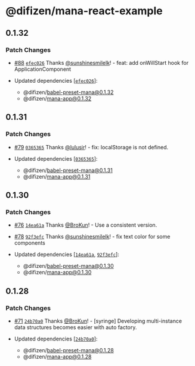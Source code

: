 # @difizen/mana-react-example

## 0.1.32

### Patch Changes

- [#88](https://github.com/difizen/mana/pull/88) [`efec026`](https://github.com/difizen/mana/commit/efec02698841de45108da24897040b528d2c3ec2) Thanks [@sunshinesmilelk](https://github.com/sunshinesmilelk)! - feat: add onWillStart hook for ApplicationComponent

- Updated dependencies [[`efec026`](https://github.com/difizen/mana/commit/efec02698841de45108da24897040b528d2c3ec2)]:
  - @difizen/babel-preset-mana@0.1.32
  - @difizen/mana-app@0.1.32

## 0.1.31

### Patch Changes

- [#79](https://github.com/difizen/mana/pull/79) [`0365365`](https://github.com/difizen/mana/commit/03653659a7400430493903e33f44dc2f048576df) Thanks [@lulusir](https://github.com/lulusir)! - fix: localStorage is not defined.

- Updated dependencies [[`0365365`](https://github.com/difizen/mana/commit/03653659a7400430493903e33f44dc2f048576df)]:
  - @difizen/babel-preset-mana@0.1.31
  - @difizen/mana-app@0.1.31

## 0.1.30

### Patch Changes

- [#76](https://github.com/difizen/mana/pull/76) [`14ea61a`](https://github.com/difizen/mana/commit/14ea61ac7ecc717b3091687b9ea4ac0aaf1e6ecf) Thanks [@BroKun](https://github.com/BroKun)! - Use a consistent version.

- [#78](https://github.com/difizen/mana/pull/78) [`92f3efc`](https://github.com/difizen/mana/commit/92f3efcc9852ff7230d9e029e25fdacd9d529d55) Thanks [@sunshinesmilelk](https://github.com/sunshinesmilelk)! - fix text color for some components

- Updated dependencies [[`14ea61a`](https://github.com/difizen/mana/commit/14ea61ac7ecc717b3091687b9ea4ac0aaf1e6ecf), [`92f3efc`](https://github.com/difizen/mana/commit/92f3efcc9852ff7230d9e029e25fdacd9d529d55)]:
  - @difizen/babel-preset-mana@0.1.30
  - @difizen/mana-app@0.1.30

## 0.1.28

### Patch Changes

- [#71](https://github.com/difizen/mana/pull/71) [`24b70a0`](https://github.com/difizen/mana/commit/24b70a036be7f4d85548db720ea5859b5a3e5b41) Thanks [@BroKun](https://github.com/BroKun)! - [syringe] Developing multi-instance data structures becomes easier with auto factory.

- Updated dependencies [[`24b70a0`](https://github.com/difizen/mana/commit/24b70a036be7f4d85548db720ea5859b5a3e5b41)]:
  - @difizen/babel-preset-mana@0.1.28
  - @difizen/mana-app@0.1.28
